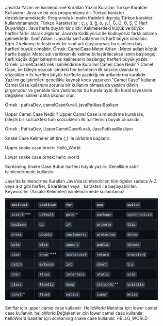 Java’da Yazım ve İsimlendirme Kuralları
Yazım Kuralları
Türkçe Karakter Kullanımı : Java ve bir çok programlama dili Türkçe karakter desteklememektedir. Programda ki metin ifadeleri dışında Türkçe karakter kullanılmamalıdır. Türkçe Karakterler : ç, ı, ü, ğ, ö, ş, İ, Ğ, Ü, Ö, Ş, Ç
Harf Duyarlılığı : Java harfe duyarlı bir dildir. Kelimelerdeki küçük ve büyük harfler farklı olarak algılanır. Java’da Kodluyoruz ile kodluyoruz farklı anlama gelmektedir.
Sınıf Adları : Java’da sınıf adlarının ilk harfi büyük olmalıdır. Eğer 2 kelimeyi birleştirerek bir sınıf adı oluşturursak bu isimlerin baş harfleri büyük olmalıdır. Örnek: CamelCase
Metot Adları : Metot adları küçük harfle başlar. Metot adı verilirken iki kelime birleştirilecekse ismin başlangıç harfi küçük diğer birleştirilen kelimelerin başlangıç harfleri büyük yazılır. Örnek: camelCaseOrnek
İsimlendirme Kuralları
Camel Case Nedir ?
Camel Case, bir bileşik sözcük içindeki her kelimenin ilk sözcük dışında ki sözcüklerin ilk harfleri büyük harflerle yazıldığı bir adlandırma kuralıdır. Yazılım geliştiricileri genellikle kaynak kodu yazarken "Camel Case" kullanır. Camel Case kullanımı zorunlu bir kullanım olmasa da yazılım dilinin jargonudur ve genelde tüm yazılımcılar bu kurala uyar. Bu kural sayesinde değişken isimleri daha okunur olur.

Örnek : patikaDev, camelCaseKurali, javaPatikasiBasliyor

Upper Camel Case Nedir ?
Upper Camel Case isimlendirme kuralı ise, bileşik bir sözcükteki tüm sözcüklerin ilk harflerinin büyük olmasıdır.

Örnek : PatikaDev, UpperCamelCaseKurali, JavaPatikasiBasliyor

Snake Case
Kelimeler alt tire (_) ile birbirine bağlanır.

Upper snake case örnek: Hello_World

Lower snake case örnek: hello_world

Screaming Snake Case
Bütün harfleri büyük yazılır. Genellikle sabit isimlendirmede kullanılır.

Java'da İsimlendirme Kuralları
Java'da isimlendirilen tüm ögeler sadece A-Z veya a-z gibi harfler, $ karakteri veya _ karakteri ile başlayabilirler.
Keyword’ler (Yasaklı Kelimeler) isimlendirmede kullanılamaz

![Keywords](../../img/keywords.png "Keywords")

Sınıflar için upper camel case kullanılır. HelloWorld
Metotlar için lower camel case kullanılır. helloWorld
Değişkenler için lower camel case kullanılır. helloWorld
Sabitler için screaming snake case kullanılır. HELLO_WORLD